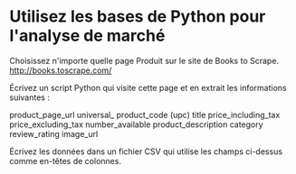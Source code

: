 # Utilisez les bases de Python pour l'analyse de marché

Choisissez n'importe quelle page Produit sur le site de Books to Scrape. http://books.toscrape.com/

Écrivez un script Python qui visite cette page et en extrait les informations suivantes :

product_page_url
universal_ product_code (upc)
title
price_including_tax
price_excluding_tax
number_available
product_description
category
review_rating
image_url

Écrivez les données dans un fichier CSV qui utilise les champs ci-dessus comme en-têtes de colonnes.
